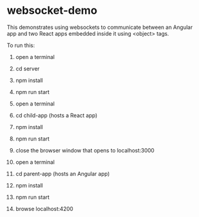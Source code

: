 # websocket-demo

This demonstrates using websockets to communicate between
an Angular app and two React apps embedded inside it
using &lt;object> tags.

To run this:

1. open a terminal
2. cd server
3. npm install
4. npm run start

5. open a terminal
6. cd child-app (hosts a React app)
7. npm install
8. npm run start
9. close the browser window that opens to localhost:3000

10. open a terminal
11. cd parent-app (hosts an Angular app)
12. npm install
13. npm run start

14. browse localhost:4200
